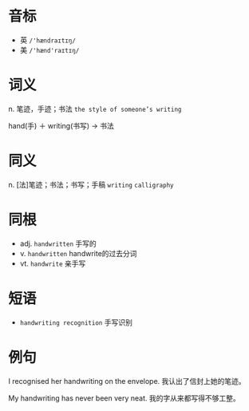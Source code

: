 # 音标

- 英 `/'hændraɪtɪŋ/`
- 美 `/'hænd'raɪtɪŋ/`

# 词义

n. 笔迹，手迹；书法
`the style of someone’s writing`



hand(手) ＋ writing(书写) → 书法

# 同义

n. [法]笔迹；书法；书写；手稿
`writing` `calligraphy`

# 同根

- adj. `handwritten` 手写的
- v. `handwritten` handwrite的过去分词
- vt. `handwrite` 亲手写

# 短语

- `handwriting recognition` 手写识别

# 例句

I recognised her handwriting on the envelope.
我认出了信封上她的笔迹。

My handwriting has never been very neat.
我的字从来都写得不够工整。


